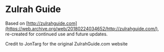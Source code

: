 # Zulrah Guide

Based on [http://zulrahguide.com](https://web.archive.org/web/20180224034652/http://zulrahguide.com/),
re-created for continued use and future updates.

Credit to JonTarg for the original ZulrahGuide.com website
